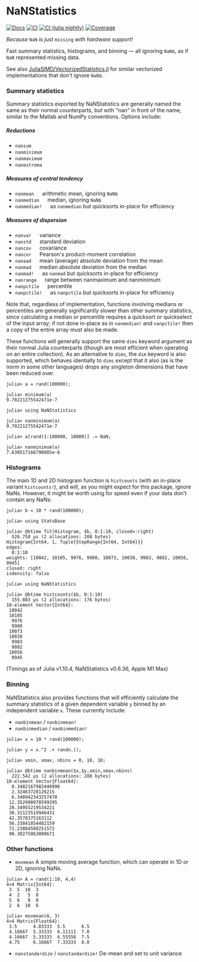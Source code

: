 # NaNStatistics
[![Docs][docs-dev-img]][docs-dev-url]
[![CI][ci-img]][ci-url]
[![CI (julia nightly)][ci-nightly-img]][ci-nightly-url]
[![Coverage][codecov-img]][codecov-url]

*Because* `NaN` *is just* `missing` *with hardware support!*

Fast summary statistics, histograms, and binning — all ignoring `NaN`s, as if `NaN` represented missing data.

See also [JuliaSIMD/VectorizedStatistics.jl](https://github.com/JuliaSIMD/VectorizedStatistics.jl) for similar vectorized implementations that don't ignore `NaN`s.

### Summary statistics
Summary statistics exported by NaNStatistics are generally named the same as their normal counterparts, but with "nan" in front of the name, similar to the Matlab and NumPy conventions. Options include:
##### Reductions
* `nansum`
* `nanminimum`
* `nanmaximum`
* `nanextrema`

##### Measures of central tendency
* `nanmean` &emsp; arithmetic mean, ignoring `NaN`s
* `nanmedian` &emsp; median, ignoring `NaN`s
* `nanmedian!` &emsp; as `nanmedian` but quicksorts in-place for efficiency

##### Measures of dispersion
* `nanvar` &emsp; variance
* `nanstd` &emsp; standard deviation
* `nancov` &emsp; covariance
* `nancor` &emsp; Pearson's product-moment correlation
* `nanaad` &emsp; mean (average) absolute deviation from the mean
* `nanmad` &emsp; median absolute deviation from the median
* `nanmad!` &emsp; as `nanmad` but quicksorts in-place for efficiency
* `nanrange` &emsp; range between nanmaximum and nanminimum
* `nanpctile` &emsp; percentile
* `nanpctile!` &emsp; as `nanpctile` but quicksorts in-place for efficiency

Note that, regardless of implementation, functions involving medians or percentiles are generally significantly slower than other summary statistics, since calculating a median or percentile requires a quicksort or quickselect of the input array; if not done in-place as in `nanmedian!` and `nanpctile!` then a copy of the entire array must also be made.

These functions will generally support the same `dims` keyword argument as their normal Julia counterparts (though are most efficient when operating on an entire collection).
As an alternative to `dims`, the `dim` keyword is also supported, which behaves identially to `dims` except that it also (as is the norm in some other languages) drops any singleton dimensions that have been reduced over.
```
julia> a = rand(100000);

julia> minimum(a)
9.70221275542471e-7

julia> using NaNStatistics

julia> nanminimum(a)
9.70221275542471e-7

julia> a[rand(1:100000, 10000)] .= NaN;

julia> nanminimum(a)
7.630517166790085e-6
```
### Histograms
The main 1D and 2D histogram function is `histcounts` (with an in-place variant `histcounts!`), and will, as you might expect for this package, ignore NaNs. However, it might be worth using for speed even if your data don't contain any NaNs:
```
julia> b = 10 * rand(100000);

julia> using StatsBase

julia> @btime fit(Histogram, $b, 0:1:10, closed=:right)
  526.750 μs (2 allocations: 208 bytes)
Histogram{Int64, 1, Tuple{StepRange{Int64, Int64}}}
edges:
  0:1:10
weights: [10042, 10105, 9976, 9980, 10073, 10038, 9983, 9802, 10056, 9945]
closed: right
isdensity: false

julia> using NaNStatistics

julia> @btime histcounts($b, 0:1:10)
  155.083 μs (2 allocations: 176 bytes)
10-element Vector{Int64}:
 10042
 10105
  9976
  9980
 10073
 10038
  9983
  9802
 10056
  9945
```
(Timings as of Julia v1.10.4, NaNStatistics v0.6.36, Apple M1 Max)

### Binning
NaNStatistics also provides functions that will efficiently calculate the summary statistics of a given dependent variable `y` binned by an independent variable `x`. These currently include:
* `nanbinmean` / `nanbinmean!`
* `nanbinmedian` / `nanbinmedian!`
```
julia> x = 10 * rand(100000);

julia> y = x.^2 .+ randn.();

julia> xmin, xmax, nbins = 0, 10, 10;

julia> @btime nanbinmean($x,$y,xmin,xmax,nbins)
  222.542 μs (2 allocations: 288 bytes)
10-element Vector{Float64}:
  0.3482167982440996
  2.32463720126215
  6.348942343257478
 12.352990978599395
 20.34955219534221
 30.31123519946431
 42.3578375163112
 56.33841854482159
 72.23884588251572
 90.30275863080671
```
### Other functions
* `movmean`
A simple moving average function, which can operate in 1D or 2D, ignoring NaNs.
```
julia> A = rand(1:10, 4,4)
4×4 Matrix{Int64}:
 3  5  10  3
 4  2   5  8
 5  6   8  8
 2  6  10  6

julia> movmean(A, 3)
4×4 Matrix{Float64}:
 3.5      4.83333  5.5      6.5
 4.16667  5.33333  6.11111  7.0
 4.16667  5.33333  6.55556  7.5
 4.75     6.16667  7.33333  8.0
 ```

 * `nanstandardize` / `nanstandardize!`
 De-mean and set to unit variance


[docs-stable-img]: https://img.shields.io/badge/docs-stable-blue.svg
[docs-stable-url]: https://brenhinkeller.github.io/NaNStatistics.jl/stable/
[docs-dev-img]: https://img.shields.io/badge/docs-dev-blue.svg
[docs-dev-url]: https://brenhinkeller.github.io/NaNStatistics.jl/dev/
[ci-img]: https://github.com/brenhinkeller/NaNStatistics.jl/workflows/CI/badge.svg
[ci-url]: https://github.com/brenhinkeller/NaNStatistics.jl/actions?query=workflow%3ACI
[ci-nightly-img]:https://github.com/brenhinkeller/NaNStatistics.jl/workflows/CI%20(Julia%20nightly)/badge.svg
[ci-nightly-url]:https://github.com/brenhinkeller/NaNStatistics.jl/actions/workflows/CI-julia-nightly.yml
[codecov-img]: https://codecov.io/gh/brenhinkeller/NaNStatistics.jl/branch/main/graph/badge.svg
[codecov-url]: http://codecov.io/github/brenhinkeller/NaNStatistics.jl?branch=main
